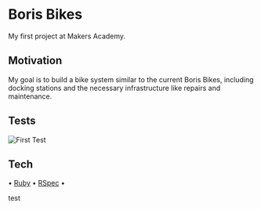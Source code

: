 # Boris Bikes
My first project at Makers Academy.

## Motivation
My goal is to build a bike system similar to the current Boris Bikes, including docking stations and the necessary infrastructure like repairs and maintenance.

## Tests
![First Test](https://orionreed.semaphoreci.com/badges/boris-bikes.svg)

## Tech
• [Ruby](https://www.ruby-lang.org/en/) • [RSpec](https://rspec.info/) •

test
